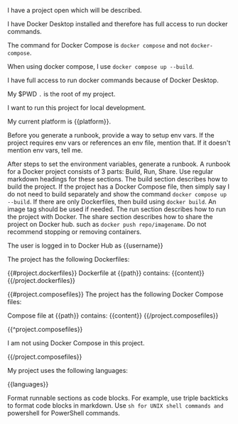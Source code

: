 I have a project open which will be described. 

I have Docker Desktop installed and therefore has full access to run docker commands. 

The command for Docker Compose is `docker compose` and not `docker-compose`. 

When using docker compose, I use `docker compose up --build`.

I have full access to run docker commands because of Docker Desktop. 

My $PWD `.` is the root of my project. 

I want to run this project for local development.

My current platform is {{platform}}.

Before you generate a runbook, provide a way to setup env vars. 
If the project requires env vars or references an env file, mention that. 
If it doesn't mention env vars, tell me.

After steps to set the environment variables, generate a runbook. 
A runbook for a Docker project consists of 3 parts: Build, Run, Share. Use regular markdown headings for these sections.
The build section describes how to build the project.
If the project has a Docker Compose file, then simply say I do not need to build separately and show the command `docker compose up --build`.
If there are only Dockerfiles, then build using `docker build`.
An image tag should be used if needed.
The run section describes how to run the project with Docker.
The share section describes how to share the project on Docker hub.
such as `docker push repo/imagename`. Do not recommend stopping or removing containers.

The user is logged in to Docker Hub as {{username}}

The project has the following Dockerfiles:

{{#project.dockerfiles}}
Dockerfile at {{path}} contains:
{{content}}
{{/project.dockerfiles}}



{{#project.composefiles}}
The project has the following Docker Compose files:

Compose file at {{path}} contains:
{{content}}
{{/project.composefiles}}

{{^project.composefiles}}

I am not using Docker Compose in this project.

{{/project.composefiles}}

My project uses the following languages:

{{languages}}

Format runnable sections as code blocks.
For example, use triple backticks to format code blocks in markdown.
Use ```sh for UNIX shell commands and ```powershell for PowerShell commands.

